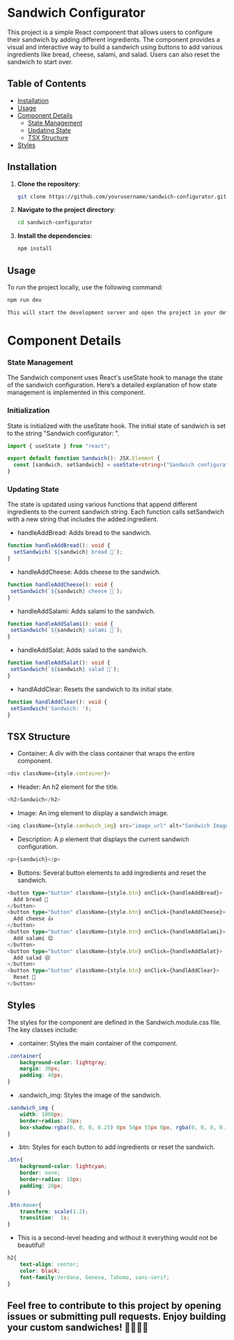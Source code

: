 # Sandwich Configurator

This project is a simple React component that allows users to configure their sandwich by adding different ingredients. The component provides a visual and interactive way to build a sandwich using buttons to add various ingredients like bread, cheese, salami, and salad. Users can also reset the sandwich to start over.

## Table of Contents

- [Installation](#installation)
- [Usage](#usage)
- [Component Details](#component-details)
  - [State Management](#state-management)
  - [Updating State](#Updating-State)
  - [TSX Structure](#tsx-structure)
- [Styles](#styles)


## Installation

1. **Clone the repository**:
    ```sh
    git clone https://github.com/yourusername/sandwich-configurator.git
    ```
2. **Navigate to the project directory**:
    ```sh
    cd sandwich-configurator
    ```
3. **Install the dependencies**:
    ```sh
    npm install
    ```

## Usage

To run the project locally, use the following command:
```sh
npm run dev

This will start the development server and open the project in your default web browser. You can then interact with the Sandwich Configurator on http://localhost:3000.
```
# Component Details

### State Management

The Sandwich component uses React's useState hook to manage the state of the sandwich configuration. Here’s a detailed explanation of how state management is implemented in this component.

### Initialization

State is initialized with the useState hook. The initial state of sandwich is set to the string "Sandwich configurator: ".

```typescript
import { useState } from "react";

export default function Sandwich(): JSX.Element {
  const [sandwich, setSandwich] = useState<string>("Sandwich configurator: ");
}
```

### Updating State

The state is updated using various functions that append different ingredients to the current sandwich string. Each function calls setSandwich with a new string that includes the added ingredient.

- handleAddBread: Adds bread to the sandwich.
```typescript
function handleAddBread(): void {
  setSandwich(`${sandwich} bread 🍞`);
}
 ```

 - handleAddCheese: Adds cheese to the sandwich.
 ```typescript
 function handleAddCheese(): void {
  setSandwich(`${sandwich} cheese 🧀`);
}
 ```

  - handleAddSalami: Adds salami to the sandwich.
 ```typescript
function handleAddSalami(): void {
  setSandwich(`${sandwich} salami 🍖`);
}
 ```

   - handleAddSalat: Adds salad to the sandwich.
 ```typescript
function handleAddSalat(): void {
  setSandwich(`${sandwich} salad 🥗`);
}
```

   - handlAddClear: Resets the sandwich to its initial state.
 ```typescript
function handlAddClear(): void {
  setSandwich('Sandwich: ');
}
```

## TSX Structure

- Container: A div with the class container that wraps the entire component.
```typescript
<div className={style.container}>
```

- Header: An h2 element for the title.
```typescript
<h2>Sandwich</h2>
```

- Image: An img element to display a sandwich image.
```typescript
<img className={style.sandwich_img} src="image_url" alt="Sandwich Image" />
```

- Description: A p element that displays the current sandwich configuration.
```typescript
<p>{sandwich}</p>
```

- Buttons: Several button elements to add ingredients and reset the sandwich.
```typescript
<button type="button" className={style.btn} onClick={handleAddBread}>
  Add bread 🤌
</button>
<button type="button" className={style.btn} onClick={handleAddCheese}>
  Add cheese 👍
</button>
<button type="button" className={style.btn} onClick={handleAddSalami}>
  Add salami 😌
</button>
<button type="button" className={style.btn} onClick={handleAddSalat}>
  Add salad 😒
</button>
<button type="button" className={style.btn} onClick={handlAddClear}>
  Reset 🥹
</button>
```

## Styles

The styles for the component are defined in the Sandwich.module.css file. The key classes include:

- .container: Styles the main container of the component.
```css
.container{
    background-color: lightgray;
    margin: 30px;
    padding: 40px;
}
```

- .sandwich_img: Styles the image of the sandwich.
```css
.sandwich_img {
    width: 1000px;
    border-radius: 20px;
    box-shadow:rgba(0, 0, 0, 0.25) 0px 54px 55px 0px, rgba(0, 0, 0, 0.12) 0px -12px 30px 0px, rgba(0, 0, 0, 0.12) 0px 4px 6px 0px, rgba(0, 0, 0, 0.17) 0px 12px 13px 0px, rgba(0, 0, 0, 0.09) 0px -3px 5px 0px;
}
```

- .btn: Styles for each button to add ingredients or reset the sandwich.
```css
.btn{
    background-color: lightcyan;
    border: none;
    border-radius: 10px;
    padding: 20px;
}

.btn:hover{
    transform: scale(1.2);
    transition:  1s;
}
```

- This is a second-level heading and without it everything would not be beautiful!
```css
h2{
    text-align: center;
    color: black;
    font-family:Verdana, Geneva, Tahoma, sans-serif;
}
```
## Feel free to contribute to this project by opening issues or submitting pull requests. Enjoy building your custom sandwiches! 🍞🧀🍖🥗















